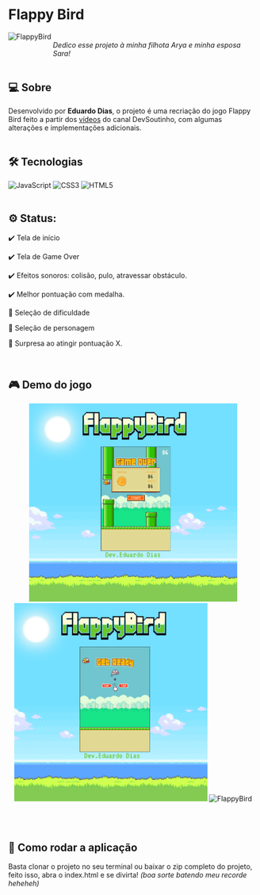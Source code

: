 # Flappy Bird 
<img align="left" alt="FlappyBird" src="https://images.gamebanana.com/img/ico/sprays/538578b593b47.gif" width="90" height="90">
<br>
<i>Dedico esse projeto à minha filhota Arya e minha esposa Sara!</i><br><br>

## 💻 Sobre

Desenvolvido por <b>Eduardo Dias</b>, o projeto é uma recriação do jogo Flappy Bird feito a partir dos <a href="https://www.youtube.com/watch?v=jOAU81jdi-c&list=PLTcmLKdIkOWmeNferJ292VYKBXydGeDej">vídeos</a> do canal DevSoutinho, com algumas alterações e implementações adicionais. <br><br>

## 🛠 Tecnologias

![JavaScript](https://img.shields.io/badge/javascript-%23323330.svg?style=for-the-badge&logo=javascript&logoColor=%23F7DF1E)
![CSS3](https://img.shields.io/badge/css3-%231572B6.svg?style=for-the-badge&logo=css3&logoColor=white)
![HTML5](https://img.shields.io/badge/html5-%23E34F26.svg?style=for-the-badge&logo=html5&logoColor=white)
<br><br>

## ⚙ Status:

:heavy_check_mark: Tela de início
 
:heavy_check_mark: Tela de Game Over
  
:heavy_check_mark: Efeitos sonoros: colisão, pulo, atravessar obstáculo.

:heavy_check_mark: Melhor pontuação com medalha.

:hammer: Seleção de dificuldade

:hammer: Seleção de personagem

:hammer: Surpresa ao atingir pontuação X.

<br>

##  :video_game: Demo do jogo

<p align="center">
  <img alt="FlappyBird" title="Tela de inicio" src="./imgs-game/jogo1.png" height=400/>
  <img alt="FlappyBird" title="Jogando o jogo" src="./imgs-game/jogo2.png" height=400/>
  <img alt="FlappyBird" title="Tela de Game Over" src="" height=400/>
</p><br><br>

<p align="center">
  
</p>

## 🚀 Como rodar a aplicação

Basta clonar o projeto no seu terminal ou baixar o zip completo do projeto, feito isso, abra o index.html e se divirta!
<i>(boa sorte batendo meu recorde heheheh)</i>




